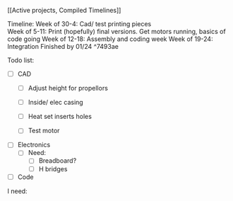 
[[Active projects, Compiled Timelines]]

Timeline: 
	Week of 30-4: Cad/ test printing pieces 	
	Week of 5-11: Print (hopefully) final versions. Get motors running, basics of code going
	Week of 12-18: Assembly and coding week
	Week of 19-24: Integration 
	Finished by 01/24 ^7493ae

Todo list:
- [ ] CAD 
	- [ ] Adjust height for propellors
	- [ ] Inside/ elec casing
	- [ ] Heat set inserts holes
	- [ ] Test motor 


- [ ] Electronics
	- [ ] Need:
		- [ ] Breadboard?
		- [ ] H bridges

- [ ] Code

I need:

